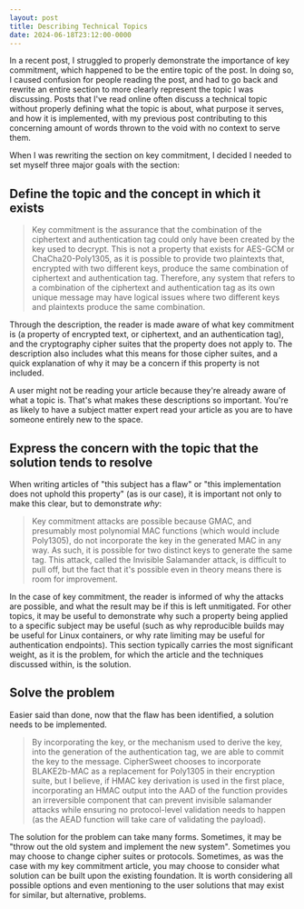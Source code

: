 ```yaml
---
layout: post
title: Describing Technical Topics
date: 2024-06-18T23:12:00-0000
---
```


In a recent post, I struggled to properly demonstrate the importance of key
commitment, which happened to be the entire topic of the post. In doing so, I
caused confusion for people reading the post, and had to go back and rewrite
an entire section to more clearly represent the topic I was discussing. Posts
that I've read online often discuss a technical topic without properly defining
what the topic is about, what purpose it serves, and how it is implemented,
with my previous post contributing to this concerning amount of words thrown to
the void with no context to serve them.

When I was rewriting the section on key commitment, I decided I needed to set
myself three major goals with the section:

## Define the topic and the concept in which it exists

> Key commitment is the assurance that the combination of the ciphertext and
> authentication tag could only have been created by the key used to decrypt.
> This is not a property that exists for AES-GCM or ChaCha20-Poly1305, as it is
> possible to provide two plaintexts that, encrypted with two different keys,
> produce the same combination of ciphertext and authentication tag. Therefore,
> any system that refers to a combination of the ciphertext and authentication
> tag as its own unique message may have logical issues where two different
> keys and plaintexts produce the same combination.

Through the description, the reader is made aware of what key commitment is (a
property of encrypted text, or ciphertext, and an authentication tag), and the
cryptography cipher suites that the property does not apply to. The description
also includes what this means for those cipher suites, and a quick explanation
of why it may be a concern if this property is not included.

A user might not be reading your article because they're already aware of what
a topic is. That's what makes these descriptions so important. You're as likely
to have a subject matter expert read your article as you are to have someone
entirely new to the space.

## Express the concern with the topic that the solution tends to resolve

When writing articles of "this subject has a flaw" or "this implementation does
not uphold this property" (as is our case), it is important not only to make
this clear, but to demonstrate _why_:

> Key commitment attacks are possible because GMAC, and presumably most
> polynomial MAC functions (which would include Poly1305), do not incorporate
> the key in the generated MAC in any way.  As such, it is possible for two
> distinct keys to generate the same tag. This attack, called the Invisible
> Salamander attack, is difficult to pull off, but the fact that it's possible
> even in theory means there is room for improvement.

In the case of key commitment, the reader is informed of why the attacks are
possible, and what the result may be if this is left unmitigated. For other
topics, it may be useful to demonstrate why such a property being applied to a
specific subject may be useful (such as why reproducible builds may be useful
for Linux containers, or why rate limiting may be useful for authentication
endpoints). This section typically carries the most significant weight, as it
is the problem, for which the article and the techniques discussed within, is
the solution.

## Solve the problem

Easier said than done, now that the flaw has been identified, a solution needs
to be implemented.

> By incorporating the key, or the mechanism used to derive the key, into the
> generation of the authentication tag, we are able to commit the key to the
> message. CipherSweet chooses to incorporate BLAKE2b-MAC as a replacement for
> Poly1305 in their encryption suite, but I believe, if HMAC key derivation is
> used in the first place, incorporating an HMAC output into the AAD of the
> function provides an irreversible component that can prevent invisible
> salamander attacks while ensuring no protocol-level validation needs to
> happen (as the AEAD function will take care of validating the payload).

The solution for the problem can take many forms. Sometimes, it may be "throw
out the old system and implement the new system". Sometimes you may choose to
change cipher suites or protocols. Sometimes, as was the case with my key
commitment article, you may choose to consider what solution can be built upon
the existing foundation. It is worth considering all possible options and even
mentioning to the user solutions that may exist for similar, but alternative,
problems.

